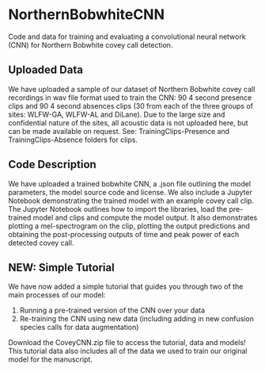 # NorthernBobwhiteCNN
Code and data for training and evaluating a convolutional neural network (CNN) for Northern Bobwhite covey call detection.

## Uploaded Data
We have uploaded a sample of our dataset of Northern Bobwhite covey call recordings in wav file format used to train the CNN: 90 4 second presence clips and 90 4 second absences clips (30 from each of the three groups of sites: WLFW-GA, WLFW-AL and DiLane). Due to the large size and confidential nature of the sites, all acoustic data is not uploaded here, but can be made available on request. See: TrainingClips-Presence and TrainingClips-Absence folders for clips.

## Code Description
We have uploaded a trained bobwhite CNN, a .json file outlining the model parameters, the model source code and license. We also include a Jupyter Notebook demonstrating the trained model with an example covey call clip. The Jupyter Notebook outlines how to import the libraries, load the pre-trained model and clips and compute the model output. It also demonstrates plotting a mel-spectrogram on the clip, plotting the output predictions and obtaining the post-processing outputs of time and peak power of each detected covey call.

## NEW: Simple Tutorial
We have now added a simple tutorial that guides you through two of the main processes of our model:
  1) Running a pre-trained version of the CNN over your data
  2) Re-training the CNN using new data (including adding in new confusion species calls for data augmentation)
  
Download the CoveyCNN.zip file to access the tutorial, data and models!
This tutorial data also includes all of the data we used to train our original model for the manuscript.
